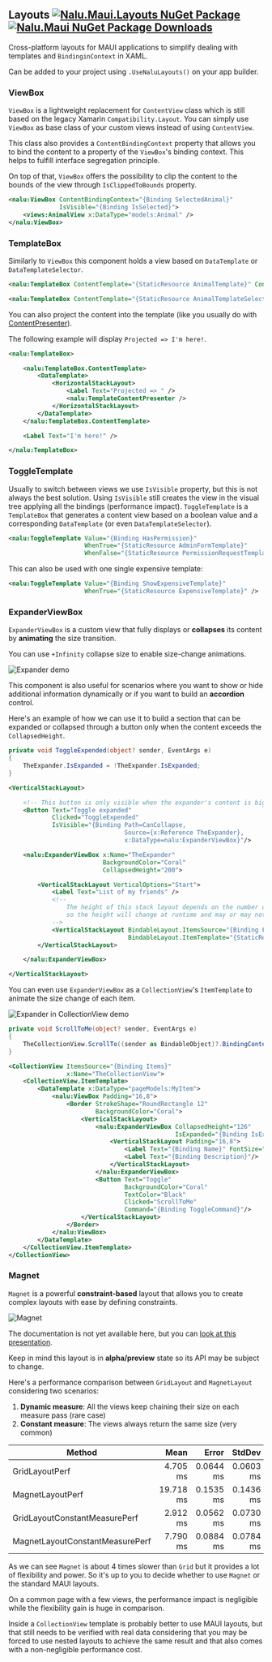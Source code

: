 ## Layouts [![Nalu.Maui.Layouts NuGet Package](https://img.shields.io/nuget/v/Nalu.Maui.Layouts.svg)](https://www.nuget.org/packages/Nalu.Maui.Layouts/) [![Nalu.Maui NuGet Package Downloads](https://img.shields.io/nuget/dt/Nalu.Maui.Layouts)](https://www.nuget.org/packages/Nalu.Maui.Layouts/)

Cross-platform layouts for MAUI applications to simplify dealing with templates and `BindinginContext` in XAML.

Can be added to your project using `.UseNaluLayouts()` on your app builder.

### ViewBox

`ViewBox` is a lightweight replacement for `ContentView` class which is still based on the legacy Xamarin `Compatibility.Layout`.
You can simply use `ViewBox` as base class of your custom views instead of using `ContentView`.

This class also provides a `ContentBindingContext` property that allows you to bind the content to a property of the `ViewBox`'s binding context.
This helps to fulfill interface segregation principle.

On top of that, `ViewBox` offers the possibility to clip the content to the bounds of the view through `IsClippedToBounds` property.

```xml
<nalu:ViewBox ContentBindingContext="{Binding SelectedAnimal}"
              IsVisible="{Binding IsSelected}">
    <views:AnimalView x:DataType="models:Animal" />
</nalu:ViewBox>
```

### TemplateBox

Similarly to `ViewBox` this component holds a view based on `DataTemplate` or `DataTemplateSelector`.

```xml
<nalu:TemplateBox ContentTemplate="{StaticResource AnimalTemplate}" ContentBindingContext="{Binding CurrentAnimal}" />
```
```xml
<nalu:TemplateBox ContentTemplate="{StaticResource AnimalTemplateSelector}" ContentBindingContext="{Binding CurrentAnimal}" />
```

You can also project the content into the template (like you usually do with [ContentPresenter](https://learn.microsoft.com/en-us/dotnet/maui/fundamentals/controltemplate?view=net-maui-8.0#substitute-content-into-a-contentpresenter)).

The following example will display `Projected => I'm here!`.

```xml
<nalu:TemplateBox>

    <nalu:TemplateBox.ContentTemplate>
        <DataTemplate>
            <HorizontalStackLayout>
                <Label Text="Projected => " />
                <nalu:TemplateContentPresenter />
            </HorizontalStackLayout>
        </DataTemplate>
    </nalu:TemplateBox.ContentTemplate>

    <Label Text="I'm here!" />

</nalu:TemplateBox>
```

### ToggleTemplate

Usually to switch between views we use `IsVisible` property, but this is not always the best solution.
Using `IsVisible` still creates the view in the visual tree applying all the bindings (performance impact).
`ToggleTemplate` is a `TemplateBox` that generates a content view based on a boolean value and a corresponding `DataTemplate` (or even `DataTemplateSelector`).

```xml
<nalu:ToggleTemplate Value="{Binding HasPermission}"
                     WhenTrue="{StaticResource AdminFormTemplate}"
                     WhenFalse="{StaticResource PermissionRequestTemplate}" />
```

This can also be used with one single expensive template:
```xml
<nalu:ToggleTemplate Value="{Binding ShowExpensiveTemplate}"
                     WhenTrue="{StaticResource ExpensiveTemplate}" />
```

### ExpanderViewBox

`ExpanderViewBox` is a custom view that fully displays or **collapses** its content by **animating** the size transition.

You can use `+Infinity` collapse size to enable size-change animations.

![Expander demo](assets/images/expander.gif)

This component is also useful for scenarios where you want to show or hide additional information dynamically or if you want to build an **accordion** control.

Here's an example of how we can use it to build a section that can be expanded or collapsed through a button only when the content exceeds the `CollapsedHeight`.

```csharp
private void ToggleExpended(object? sender, EventArgs e)
{
    TheExpander.IsExpanded = !TheExpander.IsExpanded;
}
```

```xml
<VerticalStackLayout>

    <!-- This button is only visible when the expander's content is bigger than the collapsed size. -->
    <Button Text="Toggle expanded"
            Clicked="ToggleExpended"
            IsVisible="{Binding Path=CanCollapse,
                                Source={x:Reference TheExpander},
                                x:DataType=nalu:ExpanderViewBox}"/>

    <nalu:ExpanderViewBox x:Name="TheExpander"
                          BackgroundColor="Coral"
                          CollapsedHeight="200">

        <VerticalStackLayout VerticalOptions="Start">
            <Label Text="List of my friends" />
            <!--
                The height of this stack layout depends on the number of friends,
                so the height will change at runtime and may or may not exceed the collapsed height. 
            -->
            <VerticalStackLayout BindableLayout.ItemsSource="{Binding Friends}"
                                 BindableLayout.ItemTemplate="{StaticResource FriendTemplate}" />
        </VerticalStackLayout>

    </nalu:ExpanderViewBox>

</VerticalStackLayout>
```

You can even use `ExpanderViewBox` as a `CollectionView`'s `ItemTemplate` to animate the size change of each item.

![Expander in CollectionView demo](assets/images/expander-cv.gif)

```csharp
private void ScrollToMe(object? sender, EventArgs e)
{
    TheCollectionView.ScrollTo((sender as BindableObject)?.BindingContext);
}
```

```xml
<CollectionView ItemsSource="{Binding Items}"
                x:Name="TheCollectionView">
    <CollectionView.ItemTemplate>
        <DataTemplate x:DataType="pageModels:MyItem">
            <nalu:ViewBox Padding="16,8">
                <Border StrokeShape="RoundRectangle 12"
                        BackgroundColor="Coral">
                    <VerticalStackLayout>
                        <nalu:ExpanderViewBox CollapsedHeight="126"
                                              IsExpanded="{Binding IsExpanded}">
                            <VerticalStackLayout Padding="16,8">
                                <Label Text="{Binding Name}" FontSize="Large"/>
                                <Label Text="{Binding Description}"/>
                            </VerticalStackLayout>
                        </nalu:ExpanderViewBox>
                        <Button Text="Toggle"
                                BackgroundColor="Coral"
                                TextColor="Black"
                                Clicked="ScrollToMe"
                                Command="{Binding ToggleCommand}"/>
                    </VerticalStackLayout>
                </Border>
            </nalu:ViewBox>
        </DataTemplate>
    </CollectionView.ItemTemplate>
</CollectionView>
```

### Magnet

`Magnet` is a powerful **constraint-based** layout that allows you to create complex layouts with ease by defining constraints.

![Magnet](assets/images/magnet.png)

The documentation is not yet available here, but you can [look at this presentation](https://docs.google.com/presentation/d/1VkKodflxRsIWdPN8ZgwiQKUBybEszTV3gXBW4cIiEqs/edit?usp=sharing).

Keep in mind this layout is in **alpha/preview** state so its API may be subject to change.

Here's a performance comparison between `GridLayout` and `MagnetLayout` considering two scenarios:
1. **Dynamic measure**: All the views keep chaining their size on each measure pass (rare case)
2. **Constant measure**: The views always return the same size (very common)

| Method                          | Mean      | Error     | StdDev    | Gen0     | Allocated |
|-------------------------------- |----------:|----------:|----------:|---------:|----------:|
| GridLayoutPerf                  |  4.705 ms | 0.0644 ms | 0.0603 ms | 400.0000 |   3.57 MB |                                                                                                                                                                                                                                                                                   
| MagnetLayoutPerf                | 19.718 ms | 0.1535 ms | 0.1436 ms | 600.0000 |   5.15 MB |
| GridLayoutConstantMeasurePerf   |  2.912 ms | 0.0562 ms | 0.0730 ms | 300.0000 |   2.66 MB |
| MagnetLayoutConstantMeasurePerf |  7.790 ms | 0.0884 ms | 0.0784 ms | 500.0000 |   4.26 MB |
  
As we can see `Magnet` is about 4 times slower than `Grid` but it provides a lot of flexibility and power.
So it's up to you to decide whether to use `Magnet` or the standard MAUI layouts.

On a common page with a few views, the performance impact is negligible while the flexibility gain is huge in comparison.

Inside a `CollectionView` template is probably better to use MAUI layouts, but that still needs to be verified with real data
considering that you may be forced to use nested layouts to achieve the same result and that also comes with a non-negligible performance cost.
